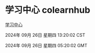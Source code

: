 # 学习中心 colearnhub
[学习中心](http://219.139.198.207:56308/colearnhub/)

2024年 09月 26日 星期四 13:20:02 CST

2024年 09月 26日 星期四 05:20:02 GMT
